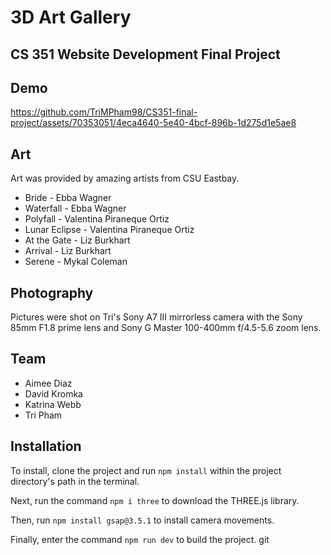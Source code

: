 # 3D Art Gallery

## CS 351 Website Development Final Project

## Demo

https://github.com/TriMPham98/CS351-final-project/assets/70353051/4eca4640-5e40-4bcf-896b-1d275d1e5ae8

## Art
Art was provided by amazing artists from CSU Eastbay.
* Bride - Ebba Wagner
* Waterfall - Ebba Wagner
* Polyfall - Valentina Piraneque Ortiz
* Lunar Eclipse - Valentina Piraneque Ortiz
* At the Gate - Liz Burkhart
* Arrival - Liz Burkhart
* Serene - Mykal Coleman

## Photography
Pictures were shot on Tri's Sony A7 III mirrorless camera with the Sony 85mm F1.8 prime lens and Sony G Master 100-400mm f/4.5-5.6 zoom lens.
  
## Team
* Aimee Diaz
* David Kromka
* Katrina Webb
* Tri Pham
  
## Installation
To install, clone the project and run ```npm install``` within the project directory's path in the terminal.

Next, run the command ```npm i three``` to download the THREE.js library.

Then, run ```npm install gsap@3.5.1``` to install camera movements.

Finally, enter the command ```npm run dev``` to build the project.
git
